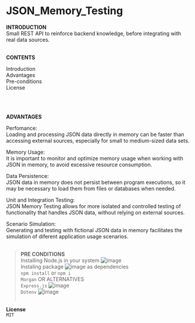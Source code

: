 # JSON_Memory_Testing

**INTRODUCTION** </br>
Small REST API to reinforce backend knowledge, before integrating with real data sources.
</br>
</br>

**CONTENTS**

Introduction </br>
Advantages  </br>
Pre-conditions </br>
License </br>

</br>
</br>

**ADVANTAGES**

Perfomance: </br>
Loading and processing JSON data directly in memory can be faster than accessing external sources, especially for small to medium-sized data sets.

Memory Usage: </br>
It is important to monitor and optimize memory usage when working with JSON in memory, to avoid excessive resource consumption.

Data Persistence: </br>
JSON data in memory does not persist between program executions, so it may be necessary to load them from files or databases when needed.

Unit and Integration Testing: </br>
JSON Memory Testing allows for more isolated and controlled testing of functionality that handles JSON data, without relying on external sources.

Scenario Simulation: </br>
Generating and testing with fictional JSON data in memory facilitates the simulation of diferent application usage scenarios.
</br>
</br>

> **PRE CONDITIONS** </br>
Installing Node.js in your system ![image](https://github.com/DontStopPrograming/JSON_Memory_Testing/assets/101149872/c0c941c3-a5e7-47cd-97f8-0a2127bdcd7d) </br>
Instaling package ![image](https://github.com/DontStopPrograming/JSON_Memory_Testing/assets/101149872/ae6303e2-5f97-4332-9175-486c41c2bb92) as dependencies </br>
  `npm install` or `npm i` </br>
 `Morgan` OR ALTERNATIVES </br>
  `Express.js` ![image](https://github.com/DontStopPrograming/JSON_Memory_Testing/assets/101149872/5fbf1759-e142-4348-b37f-ff1c4a901c24)</br>
  `Dotenv` ![image](https://github.com/DontStopPrograming/JSON_Memory_Testing/assets/101149872/1eaebc08-b681-42c7-8587-6c044cb573b5)</br></br>
  

**License** </br>
`MIT`

